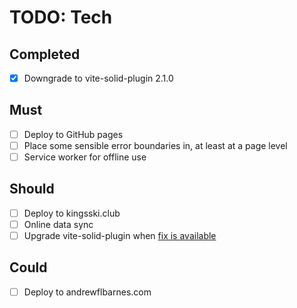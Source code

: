 # TODO: Tech

## Completed

- [x] Downgrade to vite-solid-plugin 2.1.0

## Must

- [ ] Deploy to GitHub pages
- [ ] Place some sensible error boundaries in, at least at a page level
- [ ] Service worker for offline use

## Should

- [ ] Deploy to kingsski.club
- [ ] Online data sync
- [ ] Upgrade vite-solid-plugin when [fix is available][vite-build-bug]

## Could

- [ ] Deploy to andrewflbarnes.com

[vite-build-bug]: https://github.com/solidjs/vite-plugin-solid/issues/164
